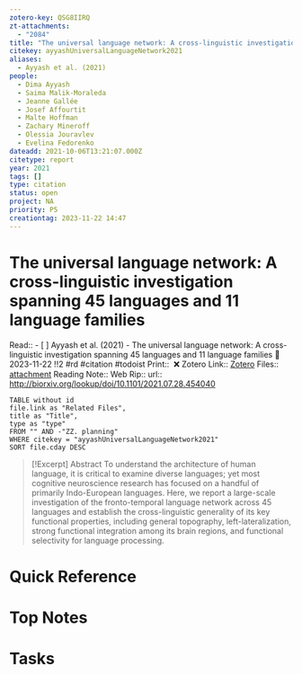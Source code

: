 ```yaml
---
zotero-key: QSG8IIRQ
zt-attachments:
  - "2084"
title: "The universal language network: A cross-linguistic investigation spanning 45 languages and 11 language families"
citekey: ayyashUniversalLanguageNetwork2021
aliases:
  - Ayyash et al. (2021)
people:
  - Dima Ayyash
  - Saima Malik-Moraleda
  - Jeanne Gallée
  - Josef Affourtit
  - Malte Hoffman
  - Zachary Mineroff
  - Olessia Jouravlev
  - Evelina Fedorenko
dateadd: 2021-10-06T13:21:07.000Z
citetype: report
year: 2021
tags: []
type: citation
status: open
project: NA
priority: P5
creationtag: 2023-11-22 14:47
---
```

# The universal language network: A cross-linguistic investigation spanning 45 languages and 11 language families
Read:: - [ ] Ayyash et al. (2021) - The universal language network: A cross-linguistic investigation spanning 45 languages and 11 language families 🛫2023-11-22 !!2 #rd #citation #todoist
Print::  ❌
Zotero Link:: [Zotero](zotero://select/library/items/QSG8IIRQ) 
Files:: [attachment](<file:///C:/Users/michaelt/Insync/m@tarlton.info/Google%20Drive/06.%20Zotero/storage/AYCLCPYH/Ayyash%20et%20al.%20-%202021%20-%20The%20universal%20language%20network%20A%20cross-linguistic.pdf>)
Reading Note::
Web Rip::
url:: http://biorxiv.org/lookup/doi/10.1101/2021.07.28.454040

```dataview
TABLE without id
file.link as "Related Files",
title as "Title",
type as "type"
FROM "" AND -"ZZ. planning"
WHERE citekey = "ayyashUniversalLanguageNetwork2021" 
SORT file.cday DESC
```

> [!Excerpt] Abstract
> To understand the architecture of human language, it is critical to examine diverse languages; yet most cognitive neuroscience research has focused on a handful of primarily Indo-European languages. Here, we report a large-scale investigation of the fronto-temporal language network across 45 languages and establish the cross-linguistic generality of its key functional properties, including general topography, left-lateralization, strong functional integration among its brain regions, and functional selectivity for language processing.
# Quick Reference

# Top Notes

# Tasks






















